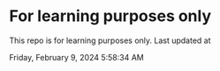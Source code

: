 # For learning purposes only
This repo is for learning purposes only.
Last updated at

Friday, February 9, 2024 5:58:34 AM

